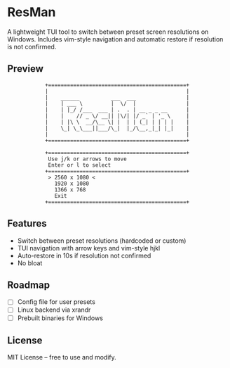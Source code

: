 # ResMan

A lightweight TUI tool to switch between preset screen resolutions on Windows.
Includes vim-style navigation and automatic restore if resolution is not confirmed.

## Preview

                +============================================+
                |                                            |
                |    ______          ___  ___                |
                |    | ___ \         |  \/  |                |
                |    | |_/ /___  ___ | .  . | __ _ _ __      |
                |    |    // _ \/ __|| |\/| |/ _` | '_ \     |
                |    | |\ \  __/\__ \| |  | | (_| | | | |    |
                |    \_| \_\___||___/\_|  |_/\__,_|_| |_|    |
                |                                            |
                +============================================+

                +============================================+
                 Use j/k or arrows to move 
                 Enter or l to select      
                +============================================+
                 > 2560 x 1080 <
                   1920 x 1080
                   1366 x 768
                   Exit
                +============================================+

## Features

- Switch between preset resolutions (hardcoded or custom)
- TUI navigation with arrow keys and vim-style hjkl
- Auto-restore in 10s if resolution not confirmed
- No bloat

## Roadmap

- [ ] Config file for user presets
- [ ] Linux backend via xrandr
- [ ] Prebuilt binaries for Windows

## License

MIT License – free to use and modify.
